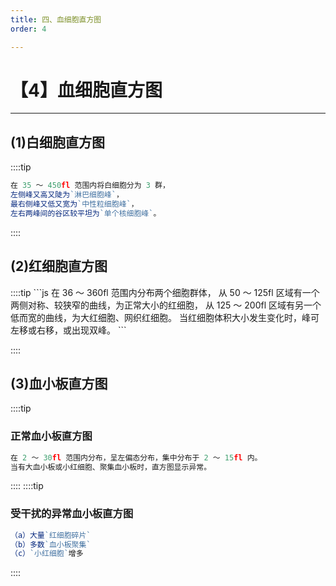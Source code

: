```yaml
---
title: 四、血细胞直方图
order: 4

---
```


# 【4】血细胞直方图

<kaodian :text="'临床检验基础记忆卡'" />

<!-- ###### 第四章 血液分析仪及其临床应用

> 临床检验基础 -->

<beitiL/>

---

## (1)白细胞直方图

<son :text="'临床检验基础检验记忆卡'" text1="(1)白细胞直方图" :textOption="[['了解','相关专业知识','专业实践能力'],['掌握','专业知识','专业实践能力'],['熟练掌握','专业知识','专业实践能力']]" />

::::tip

```js
在 35 ～ 450fl 范围内将白细胞分为 3 群，
左侧峰又高又陡为`淋巴细胞峰`，
最右侧峰又低又宽为`中性粒细胞峰`，
左右两峰间的谷区较平坦为`单个核细胞峰`。
```

::::

## (2)红细胞直方图

<son :text="'临床检验基础检验记忆卡'" text1="(2)红细胞直方图" :textOption="[['了解','相关专业知识','专业实践能力'],['掌握','专业知识','专业实践能力'],['熟练掌握','专业知识','专业实践能力']]" />
::::tip
```js
在 36 ～ 360fl 范围内分布两个细胞群体，
从 50 ～ 125fl 区域有一个两侧对称、较狭窄的曲线，为正常大小的红细胞，
从 125 ～ 200fl 区域有另一个低而宽的曲线，为大红细胞、网织红细胞。
当红细胞体积大小发生变化时，峰可左移或右移，或出现双峰。
```

::::

## (3)血小板直方图

<son :text="'临床检验基础检验记忆卡'" text1="(3)血小板直方图" :textOption="[['了解','相关专业知识','专业实践能力'],['掌握','专业知识','专业实践能力'],['熟练掌握','专业知识','专业实践能力']]" />

::::tip

### 正常血小板直方图

```js
在 2 ～ 30fl 范围内分布，呈左偏态分布，集中分布于 2 ～ 15fl 内。
当有大血小板或小红细胞、聚集血小板时，直方图显示异常。

```

::::
::::tip

### 受干扰的异常血小板直方图

```js
（a）大量`红细胞碎片`
（b）多数`血小板聚集`
（c）`小红细胞`增多
```

::::
